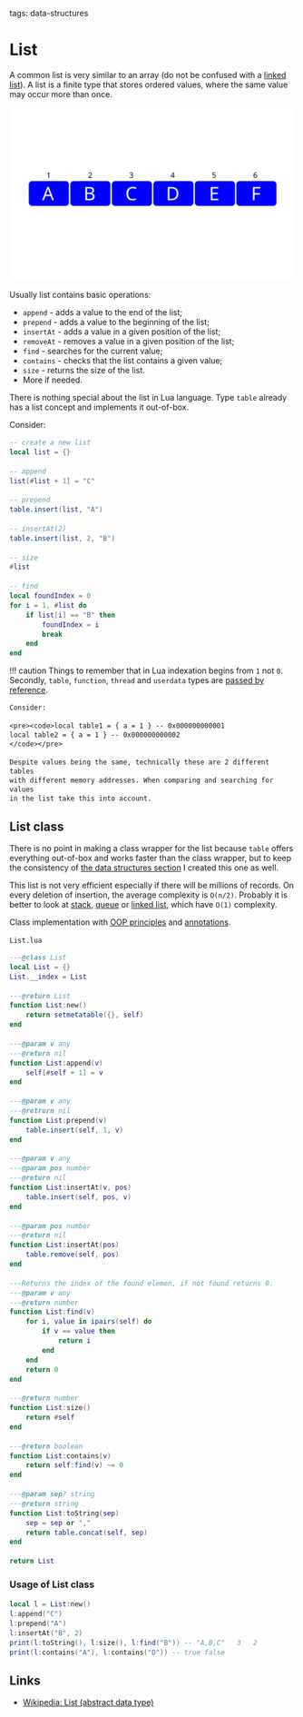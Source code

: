 <!-- Description: List abstract data structure in Lua language. Implementation of append, prepend, contains and find methods. -->

tags: data-structures

# List

A common list is very similar to an array (do not be confused with a
[linked list](/post/linked-list.html)).
A list is a finite type that stores ordered values, where the same value may
occur more than once.

![Figure 1. List abstract type](/assets/img/list01.svg)

Usually list contains basic operations:

- `append` - adds a value to the end of the list;
- `prepend` - adds a value to the beginning of the list;
- `insertAt` - adds a value in a given position of the list;
- `removeAt` - removes a value in a given position of the list;
- `find` - searches for the current value;
- `contains` - checks that the list contains a given value; 
- `size` - returns the size of the list.
- More if needed.

There is nothing special about the list in Lua language. Type `table` already
has a list concept and implements it out-of-box. 

Consider:

```lua
-- create a new list
local list = {}

-- append
list[#list + 1] = "C"

-- prepend
table.insert(list, "A")

-- insertAt(2)
table.insert(list, 2, "B")

-- size
#list

-- find
local foundIndex = 0
for i = 1, #list do
	if list[i] == "B" then
		foundIndex = i
		break
	end 
end
```

!!! caution
    Things to remember that in Lua indexation begins from `1` not `0`.
    Secondly, `table`, `function`, `thread` and `userdata` types are
    [passed by reference](/post/types-in-lua-references-vs-values.html).
    
    Consider:
    
    <pre><code>local table1 = { a = 1 } -- 0x000000000001
    local table2 = { a = 1 } -- 0x000000000002
    </code></pre>
    
    Despite values being the same, technically these are 2 different tables
    with different memory addresses. When comparing and searching for values
    in the list take this into account.

## List class

There is no point in making a class wrapper for the list because `table`
offers everything out-of-box and works faster than the class wrapper, but to
keep the consistency of [the data structures section](/tag/data-structures/)
I created this one as well.

This list is not very efficient especially if there will be millions of records.
On every deletion of insertion, the average complexity is `O(n/2)`. Probably
it is better to look at [stack](/post/stack.html), [queue](/post/queue.html) or 
[linked list](/post/linked-list.html), which have `O(1)` complexity.

Class implementation with [OOP principles](/post/object-oriented-programming-in-lua.html) and
[annotations](/post/object-oriented-programming-in-lua.html#annotations).


`List.lua`

```lua
---@class List
local List = {}
List.__index = List

---@return List
function List:new()
	return setmetatable({}, self)
end

---@param v any
---@return nil
function List:append(v)
	self[#self + 1] = v
end

---@param v any
---@retrurn nil
function List:prepend(v)
	table.insert(self, 1, v)
end

---@param v any
---@param pos number
---@return nil
function List:insertAt(v, pos)
	table.insert(self, pos, v)
end

---@param pos number
---@return nil
function List:insertAt(pos)
	table.remove(self, pos)
end

---Returns the index of the found elemen, if not found returns 0.
---@param v any
---@return number
function List:find(v)
	for i, value in ipairs(self) do
		if v == value then
			return i
		end
	end
	return 0
end

---@return number
function List:size()
	return #self
end

---@return boolean
function List:contains(v)
	return self:find(v) ~= 0
end

---@param sep? string
---@return string
function List:toString(sep)
	sep = sep or ","
	return table.concat(self, sep)
end

return List
```

### Usage of List class

```Lua
local l = List:new()
l:append("C")
l:prepend("A")
l:insertAt("B", 2)
print(l:toString(), l:size(), l:find("B")) -- "A,B,C"	3	2
print(l:contains("A"), l:contains("D")) -- true	false
```

## Links

- [Wikipedia: List (abstract data type)](https://en.wikipedia.org/wiki/List_(abstract_data_type))